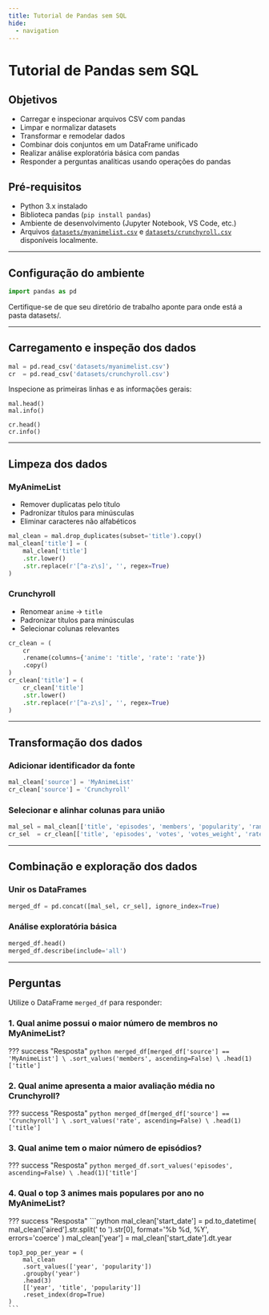 ```yaml
---
title: Tutorial de Pandas sem SQL
hide:
  - navigation
---
```


# Tutorial de Pandas sem SQL

## Objetivos

- Carregar e inspecionar arquivos CSV com pandas  
- Limpar e normalizar datasets  
- Transformar e remodelar dados  
- Combinar dois conjuntos em um DataFrame unificado  
- Realizar análise exploratória básica com pandas  
- Responder a perguntas analíticas usando operações do pandas  

## Pré-requisitos

- Python 3.x instalado  
- Biblioteca pandas (`pip install pandas`)  
- Ambiente de desenvolvimento (Jupyter Notebook, VS Code, etc.)  
- Arquivos [`datasets/myanimelist.csv`](https://www.kaggle.com/datasets/marlesson/myanimelist-dataset-animes-profiles-reviews) e [`datasets/crunchyroll.csv`](https://www.kaggle.com/filipefilardi/crunchyroll-anime-ratings) disponíveis localmente.


---

## Configuração do ambiente 

```python
import pandas as pd
```

Certifique-se de que seu diretório de trabalho aponte para onde está a pasta datasets/.

---

## Carregamento e inspeção dos dados 

```python
mal = pd.read_csv('datasets/myanimelist.csv')
cr  = pd.read_csv('datasets/crunchyroll.csv')
```

Inspecione as primeiras linhas e as informações gerais:

```
mal.head()
mal.info()

cr.head()
cr.info()
```

---

## Limpeza dos dados

### MyAnimeList

- Remover duplicatas pelo título  
- Padronizar títulos para minúsculas  
- Eliminar caracteres não alfabéticos  

```python
mal_clean = mal.drop_duplicates(subset='title').copy()
mal_clean['title'] = (
    mal_clean['title']
    .str.lower()
    .str.replace(r'[^a-z\s]', '', regex=True)
)
```

### Crunchyroll

- Renomear `anime` → `title`  
- Padronizar títulos para minúsculas  
- Selecionar colunas relevantes  

```python
cr_clean = (
    cr
    .rename(columns={'anime': 'title', 'rate': 'rate'})
    .copy()
)
cr_clean['title'] = (
    cr_clean['title']
    .str.lower()
    .str.replace(r'[^a-z\s]', '', regex=True)
)
```

---

## Transformação dos dados

### Adicionar identificador da fonte

```python
mal_clean['source'] = 'MyAnimeList'
cr_clean['source'] = 'Crunchyroll'
```

### Selecionar e alinhar colunas para união

```python
mal_sel = mal_clean[['title', 'episodes', 'members', 'popularity', 'ranked', 'source']]
cr_sel  = cr_clean[['title', 'episodes', 'votes', 'votes_weight', 'rate', 'source']]
```

---

## Combinação e exploração dos dados

### Unir os DataFrames

```python
merged_df = pd.concat([mal_sel, cr_sel], ignore_index=True)
```

### Análise exploratória básica

```python
merged_df.head()
merged_df.describe(include='all')
```

---

## Perguntas

Utilize o DataFrame `merged_df` para responder:

### 1. Qual anime possui o maior número de membros no MyAnimeList?

??? success "Resposta"
    ```python
    merged_df[merged_df['source'] == 'MyAnimeList'] \
     .sort_values('members', ascending=False) \
     .head(1)['title']
    ```

### 2. Qual anime apresenta a maior avaliação média no Crunchyroll?

??? success "Resposta"
    ```python
    merged_df[merged_df['source'] == 'Crunchyroll'] \
     .sort_values('rate', ascending=False) \
     .head(1)['title']
    ```

### 3. Qual anime tem o maior número de episódios?

??? success "Resposta"
    ```python
    merged_df.sort_values('episodes', ascending=False) \
     .head(1)['title']
    ```

### 4. Qual o top 3 animes mais populares por ano no MyAnimeList?

??? success "Resposta"
    ```python
    mal_clean['start_date'] = pd.to_datetime(
    mal_clean['aired'].str.split(' to ').str[0],
    format='%b %d, %Y',
    errors='coerce'
    )
    mal_clean['year'] = mal_clean['start_date'].dt.year

    top3_pop_per_year = (
        mal_clean
        .sort_values(['year', 'popularity'])
        .groupby('year')
        .head(3)
        [['year', 'title', 'popularity']]
        .reset_index(drop=True)
    )
    ```